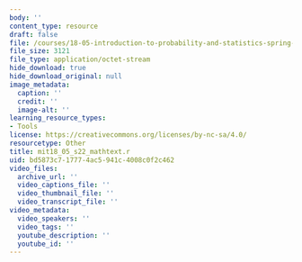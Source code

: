 ```yaml
---
body: ''
content_type: resource
draft: false
file: /courses/18-05-introduction-to-probability-and-statistics-spring-2022/mit18_05_s22_mathtext.r
file_size: 3121
file_type: application/octet-stream
hide_download: true
hide_download_original: null
image_metadata:
  caption: ''
  credit: ''
  image-alt: ''
learning_resource_types:
- Tools
license: https://creativecommons.org/licenses/by-nc-sa/4.0/
resourcetype: Other
title: mit18_05_s22_mathtext.r
uid: bd5873c7-1777-4ac5-941c-4008c0f2c462
video_files:
  archive_url: ''
  video_captions_file: ''
  video_thumbnail_file: ''
  video_transcript_file: ''
video_metadata:
  video_speakers: ''
  video_tags: ''
  youtube_description: ''
  youtube_id: ''
---
```

